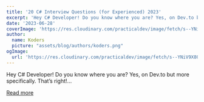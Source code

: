 ```yaml
---
title: '20 C# Interview Questions (for Experienced) 2023'
excerpt: 'Hey C# Developer! Do you know where you are? Yes, on Dev.to but more specifically. That’s right!...'
date: '2023-06-28'
coverImage: 'https://res.cloudinary.com/practicaldev/image/fetch/s--YNiV9X8Q--/c_imagga_scale,f_auto,fl_progressive,h_420,q_auto,w_1000/https://dev-to-uploads.s3.amazonaws.com/uploads/articles/cwdsocfnzthssuatp4u8.png'
author:
  name: Koders
  picture: "assets/blog/authors/koders.png"
ogImage:
  url: 'https://res.cloudinary.com/practicaldev/image/fetch/s--YNiV9X8Q--/c_imagga_scale,f_auto,fl_progressive,h_420,q_auto,w_1000/https://dev-to-uploads.s3.amazonaws.com/uploads/articles/cwdsocfnzthssuatp4u8.png'
---
```


Hey C# Developer! Do you know where you are? Yes, on Dev.to but more specifically. That’s right!...

[Read more](https://dev.to/bytehide/20-c-interview-questions-for-experienced-2023-1hl6)
